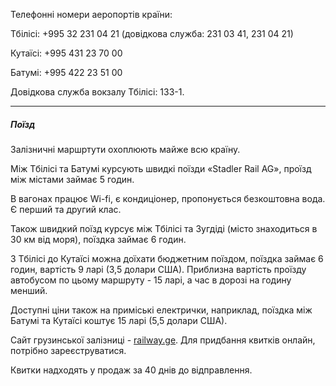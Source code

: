 Телефонні номери аеропортів країни:

Тбілісі: +995 32 231 04 21 (довідкова служба:  231 03 41, 231 04 21)

Кутаїсі: +995 431 23 70 00

Батумі: +995 422 23 51 00

Довідкова служба вокзалу Тбілісі: 133-1.

***

##### Поїзд

Залізничні маршртути охоплюють майже всю країну.

Між Тбілісі та Батумі курсують швидкі поїзди «Stadler Rail AG», проїзд між містами займає 5 годин.

В вагонах працює Wi-fi, є кондиціонер, пропонується безкоштовна вода. Є перший та другий клас.


Також швидкий поїзд курсує між Тбілісі та Зугдіді (місто знаходиться в 30 км від моря), поїздка займає 6 годин.


З Тбілісі до Кутаїсі можна доїхати бюджетним поїздом, поїздка займає 6 годин, вартість 9 ларі (3,5 долари США). Приблизна вартість проїзду автобусом по цьому маршруту - 15 ларі, а час в дорозі на годину менший.

Доступні ціни також на приміські електрички, наприклад, поїздка між Батумі та Кутаїсі коштує 15 ларі (5,5 долари США). 

Сайт грузинської залізниці - [railway.ge](https://www.railway.ge/). Для придбання квитків онлайн, потрібно зареєструватися.

Квитки надходять у продаж за 40 днів до відправлення.
